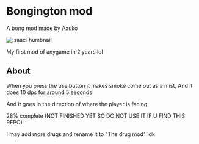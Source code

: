 # Bongington mod
A bong mod made by [Axuko](https://youtube.com/@axuko?si=5_qJGwWDkjOYZ4cG)

![isaacThumbnail](https://github.com/user-attachments/assets/9f9ef38f-a9c1-4aeb-ba0d-a6baabdb5d53)

My first mod of anygame in 2 years lol
## About
When you press the use button it makes smoke come out as a mist, And it does 10 dps for around 5 seconds

And it goes in the direction of where the player is facing

28% complete (NOT FINISHED YET SO DO NOT USE IT IF U FIND THIS REPO)

I may add more drugs and rename it to "The drug mod" idk
